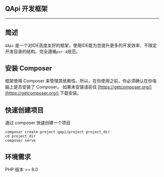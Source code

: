 ## QApi 开发框架

---

## 简述
`QApi` 是一个对IDE高度友好的框架，使用IDE能为您提升更多的开发效率，不限定开发目录的结构，完全遵循`psr-4`规范。

## 安装 Composer
框架使用 Composer 来管理其依赖性。所以，在你使用之前，你必须确认在你电脑上是否安装了 Composer。
如果未安装请前往 [https://getcomposer.org/](https://getcomposer.org/) 下载安装。

## 快速创建项目
通过 composer 快速创建一个项目
```
composer create-project qapi/project project_dir
cd project_dir
composer serve
```

## 环境需求
PHP 版本 >= 8.0
